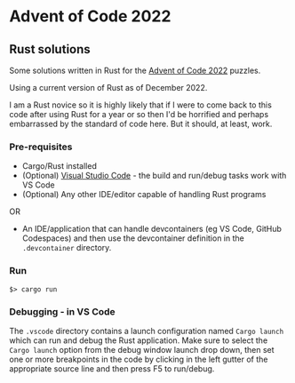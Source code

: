 # Advent of Code 2022

## Rust solutions

Some solutions written in Rust for the [Advent of Code 2022](https://adventofcode.com/2022) puzzles.

Using a current version of Rust as of December 2022.

I am a Rust novice so it is highly likely that if I were to come back to this code after using Rust for a year or so then I'd be horrified and perhaps embarrassed by the standard of code here. But it should, at least, work.

### Pre-requisites

* Cargo/Rust installed
* (Optional) [Visual Studio Code](https://code.visualstudio.com/) - the build and run/debug tasks work with VS Code
* (Optional) Any other IDE/editor capable of handling Rust programs

OR

* An IDE/application that can handle devcontainers (eg VS Code, GitHub Codespaces) and then use the devcontainer definition in the `.devcontainer` directory.

### Run

```
$> cargo run
```

### Debugging - in VS Code

The `.vscode` directory contains a launch configuration named `Cargo launch` which can run and debug the Rust application. Make sure to select the `Cargo launch` option from the debug window launch drop down, then set one or more breakpoints in the code by clicking in the left gutter of the appropriate source line and then press F5 to run/debug.
